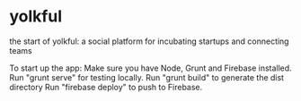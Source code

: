 yolkful
=======

the start of yolkful: a social platform for incubating startups and connecting teams

To start up the app:
Make sure you have Node, Grunt and Firebase installed.
Run "grunt serve" for testing locally.
Run "grunt build" to generate the dist directory
Run "firebase deploy" to push to Firebase.
